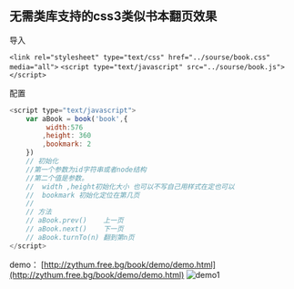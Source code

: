 无需类库支持的css3类似书本翻页效果
---
导入

`<link rel="stylesheet" type="text/css" href="../sourse/book.css" media="all">`
`<script type="text/javascript" src="../sourse/book.js"></script>`

配置

```javascript
<script type="text/javascript">
	var aBook = book('book',{
		 width:576
		,height: 360
		,bookmark: 2
	})
	// 初始化
	//第一个参数为id字符串或者node结构
	//第二个值是参数。
	//  width ,height初始化大小 也可以不写自己用样式在定也可以
	//  bookmark 初始化定位在第几页
	//  
	// 方法
	// aBook.prev()    上一页
	// aBook.next()    下一页
	// aBook.turnTo(n) 翻到第n页
</script>
```

demo： [http://zythum.free.bg/book/demo/demo.html](http://zythum.free.bg/book/demo/demo.html)
![demo1](http://ww4.sinaimg.cn/large/a74e55b4jw1dy2nqgo5ahj.jpg)
